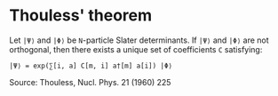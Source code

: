 Thouless' theorem
=================

Let `|Ψ⟩` and `|Φ⟩` be `N`-particle Slater determinants.  If `|Ψ⟩` and `|Φ⟩`
are not orthogonal, then there exists a unique set of coefficients `C`
satisfying:

    |Ψ⟩ = exp(∑[i, a] C[m, i] a†[m] a[i]) |Φ⟩

Source: Thouless, Nucl. Phys. 21 (1960) 225

